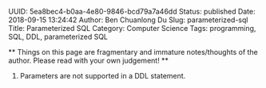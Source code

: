 UUID: 5ea8bec4-b0aa-4e80-9846-bcd79a7a46dd
Status: published
Date: 2018-09-15 13:24:42
Author: Ben Chuanlong Du
Slug: parameterized-sql
Title: Parameterized SQL
Category: Computer Science
Tags: programming, SQL, DDL, parameterized SQL

**
Things on this page are
fragmentary and immature notes/thoughts of the author.
Please read with your own judgement!
**

1. Parameters are not supported in a DDL statement.